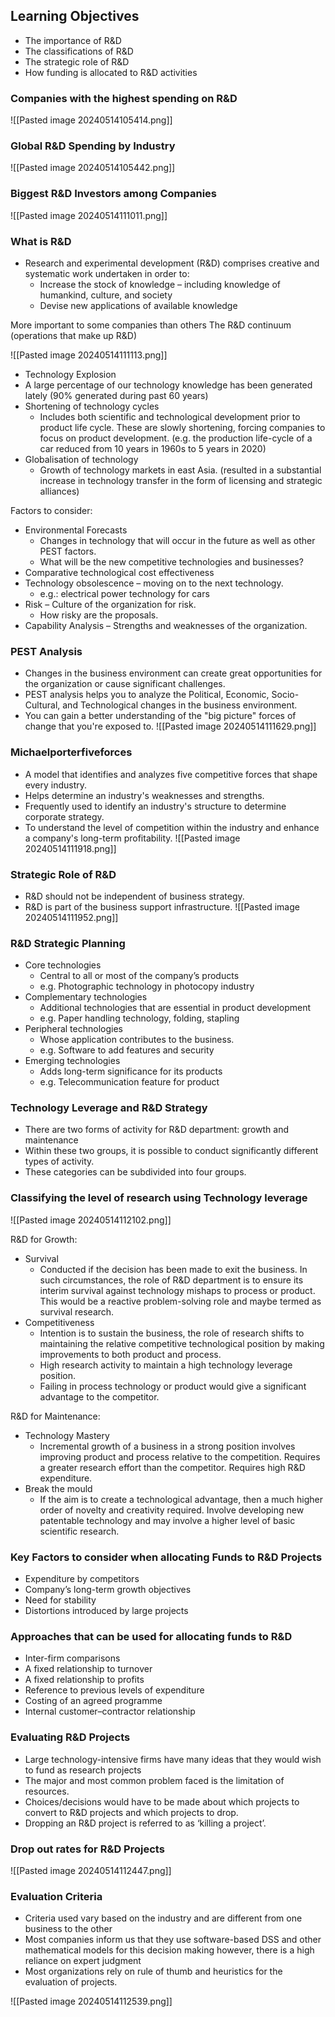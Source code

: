 ## Learning Objectives
- The importance of R&D
- The classifications of R&D
- The strategic role of R&D
- How funding is allocated to R&D activities

###  Companies with the highest spending on R&D
![[Pasted image 20240514105414.png]]

### Global R&D Spending by Industry
![[Pasted image 20240514105442.png]]


### Biggest R&D Investors among Companies
![[Pasted image 20240514111011.png]]

### What is R&D
- Research and experimental development (R&D) comprises creative and systematic work undertaken in order to:
    - Increase the stock of knowledge – including knowledge of humankind, culture, and society
    - Devise new applications of available knowledge

More important to some companies than others The R&D continuum (operations that make up R&D)

![[Pasted image 20240514111113.png]]

- Technology Explosion
- A large percentage of our technology knowledge has been generated lately (90% generated during past 60 years)
- Shortening of technology cycles
    - Includes both scientific and technological development prior to product life cycle. These are slowly shortening, forcing companies to focus on product development. (e.g. the production life-cycle of a car reduced from 10 years in 1960s to 5 years in 2020)
- Globalisation of technology
    - Growth of technology markets in east Asia. (resulted in a substantial increase in technology transfer in the form of licensing and strategic alliances)

Factors to consider:
- Environmental Forecasts
    - Changes in technology that will occur in the future as well as other PEST factors.
    - What will be the new competitive technologies and businesses?
- Comparative technological cost effectiveness
- Technology obsolescence – moving on to the next technology.
    - e.g.: electrical power technology for cars
- Risk – Culture of the organization for risk.
    - How risky are the proposals.
- Capability Analysis – Strengths and weaknesses of the organization.

### PEST Analysis
- Changes in the business environment can create great opportunities for the organization or cause significant challenges.
- PEST analysis helps you to analyze the Political, Economic, Socio-Cultural, and Technological changes in the business environment.
- You can gain a better understanding of the "big picture" forces of change that you're exposed to.
![[Pasted image 20240514111629.png]]

### Michaelporterfiveforces
- A model that identifies and analyzes five competitive forces that shape every industry.
- Helps determine an industry's weaknesses and strengths.
- Frequently used to identify an industry's structure to determine corporate strategy.
- To understand the level of competition within the industry and enhance a company's long-term profitability.
![[Pasted image 20240514111918.png]]


### Strategic Role of R&D
- R&D should not be independent of business strategy.
- R&D is part of the business support infrastructure.
![[Pasted image 20240514111952.png]]

### R&D Strategic Planning
- Core technologies
    - Central to all or most of the company’s products
    - e.g. Photographic technology in photocopy industry
- Complementary technologies
    - Additional technologies that are essential in product development
    - e.g. Paper handling technology, folding, stapling
- Peripheral technologies
    - Whose application contributes to the business.
    - e.g. Software to add features and security
- Emerging technologies
    - Adds long-term significance for its products
    - e.g. Telecommunication feature for product

### Technology Leverage and R&D Strategy
- There are two forms of activity for R&D department: growth and maintenance
- Within these two groups, it is possible to conduct significantly different types of activity.
- These categories can be subdivided into four groups.

### Classifying the level of research using Technology leverage

![[Pasted image 20240514112102.png]]

R&D for Growth:

- Survival
    - Conducted if the decision has been made to exit the business. In such circumstances, the role of R&D department is to ensure its interim survival against technology mishaps to process or product. This would be a reactive problem-solving role and maybe termed as survival research.
- Competitiveness
    - Intention is to sustain the business, the role of research shifts to maintaining the relative competitive technological position by making improvements to both product and process.
    - High research activity to maintain a high technology leverage position.
    - Failing in process technology or product would give a significant advantage to the competitor.

R&D for Maintenance:

- Technology Mastery
    - Incremental growth of a business in a strong position involves improving product and process relative to the competition. Requires a greater research effort than the competitor. Requires high R&D expenditure.
- Break the mould
    - If the aim is to create a technological advantage, then a much higher order of novelty and creativity required. Involve developing new patentable technology and may involve a higher level of basic scientific research.


### Key Factors to consider when allocating Funds to R&D Projects
- Expenditure by competitors
- Company’s long-term growth objectives
- Need for stability
- Distortions introduced by large projects

### Approaches that can be used for allocating funds to R&D
- Inter-firm comparisons
- A fixed relationship to turnover
- A fixed relationship to profits
- Reference to previous levels of expenditure
- Costing of an agreed programme
- Internal customer–contractor relationship

### Evaluating R&D Projects
- Large technology-intensive firms have many ideas that they would wish to fund as research projects
- The major and most common problem faced is the limitation of resources.
- Choices/decisions would have to be made about which projects to convert to R&D projects and which projects to drop.
- Dropping an R&D project is referred to as ‘killing a project’.


### Drop out rates for R&D Projects
![[Pasted image 20240514112447.png]]

### Evaluation Criteria
- Criteria used vary based on the industry and are different from one business to the other
- Most companies inform us that they use software-based DSS and other mathematical models for this decision making however, there is a high reliance on expert judgment
- Most organizations rely on rule of thumb and heuristics for the evaluation of projects.

![[Pasted image 20240514112539.png]]

